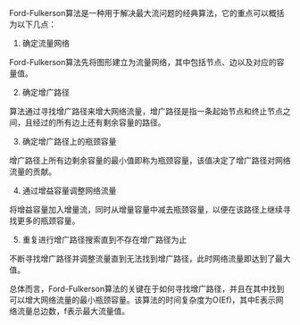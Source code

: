 

Ford-Fulkerson算法是一种用于解决最大流问题的经典算法，它的重点可以概括为以下几点：

1. 确定流量网络

Ford-Fulkerson算法先将图形建立为流量网络，其中包括节点、边以及对应的容量值。

2. 确定增广路径

算法通过寻找增广路径来增大网络流量，增广路径是指一条起始节点和终止节点之间，且经过的所有边上还有剩余容量的路径。

3. 确定增广路径上的瓶颈容量

增广路径上所有边剩余容量的最小值即称为瓶颈容量，该值决定了增广路径对网络流量的贡献。

4. 通过增益容量调整网络流量

将增益容量加入增量流，同时从增量容量中减去瓶颈容量，以便在该路径上继续寻找更多的瓶颈容量。

5. 重复进行增广路径搜索直到不存在增广路径为止

不断寻找增广路径并调整流量直到无法找到增广路径，此时网络流量即达到了最大值。

总体而言，Ford-Fulkerson算法的关键在于如何寻找增广路径，并且在其中找到可以增大网络流量的最小瓶颈容量。该算法的时间复杂度为O(Ef)，其中E表示网络流量总边数，f表示最大流量值。